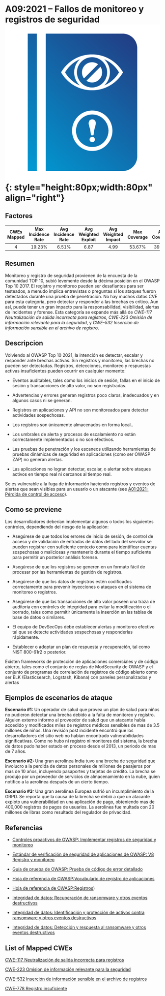 # A09:2021 – Fallos de monitoreo y registros de seguridad    ![icon](assets/TOP_10_Icons_Final_Security_Logging_and_Monitoring_Failures.png){: style="height:80px;width:80px" align="right"}

## Factores

| CWEs Mapped | Max Incidence Rate | Avg Incidence Rate | Avg Weighted Exploit | Avg Weighted Impact | Max Coverage | Avg Coverage | Total Occurrences | Total CVEs |
|:-------------:|:--------------------:|:--------------------:|:--------------:|:--------------:|:----------------------:|:---------------------:|:-------------------:|:------------:|
| 4           | 19.23%             | 6.51%              | 6.87                 | 4.99                | 53.67%       | 39.97%       | 53,615            | 242        |

## Resumen

Monitoreo y registro de seguridad provienen de la encuesta de la comunidad TOP 10, subió levemente desde la décima posición en el OWASP Top 10 2017. El registro y monitoreo pueden ser desafiantes para ser testeados, a menudo implica entrevistas o preguntas si los ataques fueron detectados durante una prueba de penetración. No hay muchos datos CVE para esta categoría, pero detectar y responder a las brechas es crítico. Aun así, puede tener un gran impacto para la responsabilidad, visibilidad, alertas de incidentes y forense. Esta categoría se expande más allá de *CWE-117 Neutralización de salida incorrecta para registros*, *CWE-223 Omisión de información relevante para la seguridad*, y
*CWE-532 Inserción de información sensible en el archivo de registro*.

## Descripcion

Volviendo al OWASP Top 10 2021, la intención es detectar, escalar y responder ante brechas activas. Sin registros y monitoreo, las brechas no pueden ser detectadas. Registros, detecciones, monitoreo y respuestas activas insuficientes pueden ocurrir en cualquier momento:

-   Eventos auditables, tales como los inicios de sesión, fallas en el inicio de sesión y transacciones de alto valor, no son registradas.

-   Advertencias y errores generan registros poco claros, inadecuados y en algunos casos ni se generan.

-   Registros en aplicaciones y API no son monitoreados para detectar actividades sospechosas.

-   Los registros son únicamente almacenados en forma local..

-   Los umbrales de alerta y procesos de escalamiento no están correctamente implementados o no son efectivos.

-   Las pruebas de penetración y los escaneos utilizando herramientas de pruebas dinámicas de seguridad en aplicaciones (como ser OWASP ZAP) no generan alertas.

-   Las aplicaciones no logran detectar, escalar, o alertar sobre ataques activos en tiempo real ni cercanos al tiempo real.

Se es vulnerable a la fuga de información haciendo registros y eventos de alertas que sean visibles para un usuario o un atacante (see [A01:2021-Pérdida de control de acceso](A01_2021-Broken_Access_Control.es.md)).

## Como se previene

Los desarrolladores deberían implementar algunos o todos los siguientes controles, dependiendo del riesgo de la aplicación:

-   Asegúrese de que todos los errores de inicio de sesión, de control de acceso y de validación de entradas de datos del lado del servidor se pueden registrar con suficiente  contexto como para identificar cuentas sospechosas o maliciosas y mantenerlo durante el tiempo suficiente para
permitir un posterior análisis forense.

-   Asegúrese de que los registros se generen en un formato fácil de procesar por las herramientas de gestión de registros.

-   Asegúrese de que los datos de registros estén codificados correctamente para prevenir inyecciones o ataques en el sistema de monitoreo o registros.

-   Asegúrese de que las transacciones de alto valor poseen una traza de auditoria con controles de integridad para evitar la modificación o el borrado, tales como permitir únicamente la inserción en las tablas de base de datos o similares.

-   El equipo de DevSecOps debe establecer alertas y monitoreo efectivo tal que se detecte actividades sospechosas y responderlas rápidamente.

-   Establecer o adoptar un plan de respuesta y recuperación, tal como NIST 800-61r2 o posterior.

Existen frameworks de protección de aplicaciones comerciales y de código abierto, tales como el conjunto de reglas de ModSecurity de OWASP y el conjunto de programas de correlación de registros de código abierto como ser ELK (Elasticsearch, Logstash, Kibana) con paneles personalizados y alertas

## Ejemplos de escenarios de ataque

**Escenario #1:** Un operador de salud que provea un plan de salud para niños no pudieron detectar una brecha debido a la falta de monitoreo y registro. Alguien externo informo al proveedor de salud que un atacante había accedido y modificados miles de registros médicos sensibles de mas de 3.5 millones de niños. Una revisión post incidente encontró que los desarrolladores del sitio web no habían encontrado vulnerabilidades significativas. Como no hubo ni registro ni monitores del sistema, la brecha de datos pudo haber estado en proceso desde el 2013, un periodo de mas de 7 años.

**Escenario #2:** Una gran aerolínea India tuvo una brecha de seguridad que involucro a la perdida de datos personales de millones de pasajeros por mas de 10 años, incluyendo pasaportes y tarjetas de crédito. La brecha se produjo por un proveedor de servicios de almacenamiento en la nube, quien notifico a la aerolínea después de un cierto tiempo.

**Escenario #3:** Una gran aerolínea Europea sufrió un incumplimiento de la GRPD. Se reporta que la causa de la brecha se debió a que un atacante exploto una vulnerabilidad en una aplicación de pago, obteniendo mas de 400,000 registros de pagos de usuarios. La aerolínea fue multada con 20 millones de libras como resultado del regulador de privacidad.

## Referencias

-   [Controles proactivos de OWASP: Implementar registros de seguridad y monitoreo](https://owasp.org/www-project-proactive-controls/v3/en/c9-security-logging.html)

-   [Estándar de verificación de seguridad de aplicaciones de OWASP: V8 Registro y monitoreo](https://owasp.org/www-project-application-security-verification-standard)

-   [Guía de prueba de OWASP: Prueba de código de error detallado](https://owasp.org/www-project-web-security-testing-guide/latest/4-Web_Application_Security_Testing/08-Testing_for_Error_Handling/01-Testing_for_Error_Code)

-   [Hoja de referencia de OWASP:Vocabulario de registro de aplicaciones](https://cheatsheetseries.owasp.org/cheatsheets/Application_Logging_Vocabulary_Cheat_Sheet.html)

-   [Hoja de referencia de OWASP:Registros](https://cheatsheetseries.owasp.org/cheatsheets/Logging_Cheat_Sheet.html))   

-   [Integridad de datos: Recuperación de ransomware y otros eventos destructivos](https://csrc.nist.gov/publications/detail/sp/1800-11/final)

-   [Integridad de datos: Identificación y protección de activos contra ransomware y otros eventos destructivos](https://csrc.nist.gov/publications/detail/sp/1800-25/final)

-   [Integridad de datos: Detección y respuesta al ransomware y otros eventos destructivos](https://csrc.nist.gov/publications/detail/sp/1800-26/final)

## List of Mapped CWEs

[CWE-117 Neutralización de salida incorrecta para registros](https://cwe.mitre.org/data/definitions/117.html)

[CWE-223 Omision de información relevante para la seguridad](https://cwe.mitre.org/data/definitions/223.html)

[CWE-532 Inserción de información sensible en el archivo de registros](https://cwe.mitre.org/data/definitions/532.html)

[CWE-778 Registro insuficiente](https://cwe.mitre.org/data/definitions/778.html)
